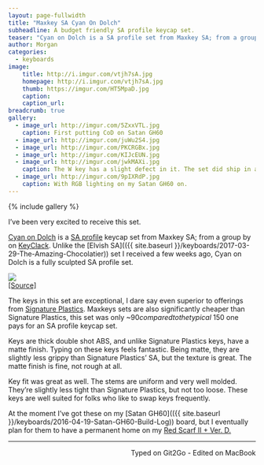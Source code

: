 ```yaml
---
layout: page-fullwidth
title: "Maxkey SA Cyan On Dolch"
subheadline: A budget friendly SA profile keycap set.
teaser: "Cyan on Dolch is a SA profile set from Maxkey SA; from a group by on KeyClack. Maxkeys sets are also significantly cheaper than Signature Plastics, this set was only ~$90 compared to the typical ~$150 one pays for an SA profile keycap set."
author: Morgan
categories:
  - keyboards
image:
    title: http://i.imgur.com/vtjh7sA.jpg
    homepage: http://i.imgur.com/vtjh7sA.jpg
    thumb: https://imgur.com/HT5MpaD.jpg
    caption:
    caption_url:
breadcrumb: true
gallery:
  - image_url: http://imgur.com/5ZxxVTL.jpg
    caption: First putting CoD on Satan GH60
  - image_url: http://imgur.com/juWu2S4.jpg
  - image_url: http://imgur.com/PKCRGBx.jpg
  - image_url: http://imgur.com/KIJcEUN.jpg
  - image_url: http://imgur.com/jwkMAXi.jpg
    caption: The W key has a slight defect in it. The set did ship in a baggie, so this could explain the defect/damage. Either way, it doesn't bug me too much.
  - image_url: http://imgur.com/9pIXRdP.jpg
    caption: With RGB lighting on my Satan GH60 on.
---
```


{% include gallery %}

I’ve been very excited to receive this set.

[Cyan on Dolch](https://www.old.keyclack.com/product/group-buy-maxkey-sa/) is a [SA profile](https://deskthority.net/wiki/Signature_Plastics_SA_family) keycap set from Maxkey SA; from a group by on [KeyClack](https://www.keyclack.com/). Unlike the [Elvish SA](({{ site.baseurl }}/keyboards/2017-03-29-The-Amazing-Chocolatier)) set I received a few weeks ago, Cyan on Dolch is a fully sculpted SA profile set.

![](http://imgur.com/6aJjJmY.jpg)    
[[Source]](https://adereth.github.io/blog/2015/02/17/sa-profile-keys-on-a-kinesis-advantage/)

The keys in this set are exceptional, I dare say even superior to offerings from [Signature Plastics](https://pimpmykeyboard.com/). Maxkeys sets are also significantly cheaper than Signature Plastics, this set was only ~$90 compared to the typical ~$150 one pays for an SA profile keycap set.

Keys are thick double shot ABS, and unlike Signature Plastics keys, have a matte finish. Typing on these keys feels fantastic. Being matte, they are slightly less grippy than Signature Plastics’ SA, but the texture is great. The matte finish is fine, not rough at all.

Key fit was great as well. The stems are uniform and very well molded. They’re slightly less tight than Signature Plastics, but not too loose. These keys are well suited for folks who like to swap keys frequently.

At the moment I’ve got these on my [Satan GH60](({{ site.baseurl }}/keyboards/2016-04-19-Satan-GH60-Build-Log)) board, but I eventually plan for them to have a permanent home on my [Red Scarf II + Ver. D.](https://www.massdrop.com/buy/red-scarf-ii-plus-ver-d-custom-mechanical-keyboard-kit?mode=guest_open)

---
<p align="right">Typed on Git2Go - Edited on MacBook</p>
